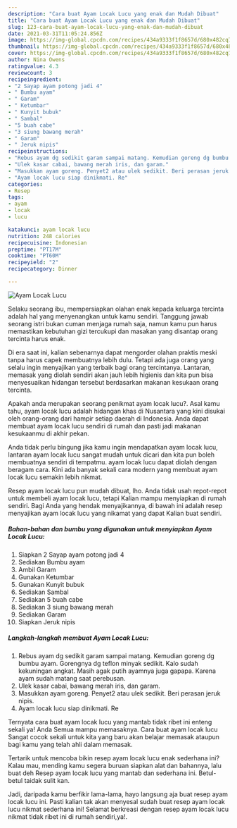```yaml
---
description: "Cara buat Ayam Locak Lucu yang enak dan Mudah Dibuat"
title: "Cara buat Ayam Locak Lucu yang enak dan Mudah Dibuat"
slug: 123-cara-buat-ayam-locak-lucu-yang-enak-dan-mudah-dibuat
date: 2021-03-31T11:05:24.856Z
image: https://img-global.cpcdn.com/recipes/434a9333f1f8657d/680x482cq70/ayam-locak-lucu-foto-resep-utama.jpg
thumbnail: https://img-global.cpcdn.com/recipes/434a9333f1f8657d/680x482cq70/ayam-locak-lucu-foto-resep-utama.jpg
cover: https://img-global.cpcdn.com/recipes/434a9333f1f8657d/680x482cq70/ayam-locak-lucu-foto-resep-utama.jpg
author: Nina Owens
ratingvalue: 4.3
reviewcount: 3
recipeingredient:
- "2 Sayap ayam potong jadi 4"
- " Bumbu ayam"
- " Garam"
- " Ketumbar"
- " Kunyit bubuk"
- " Sambal"
- "5 buah cabe"
- "3 siung bawang merah"
- " Garam"
- " Jeruk nipis"
recipeinstructions:
- "Rebus ayam dg sedikit garam sampai matang. Kemudian goreng dg bumbu ayam. Gorengnya dg teflon minyak sedikit. Kalo sudah kekuningan angkat. Masih agak putih ayamnya juga gapapa. Karena ayam sudah matang saat perebusan."
- "Ulek kasar cabai, bawang merah iris, dan garam."
- "Masukkan ayam goreng. Penyet2 atau ulek sedikit. Beri perasan jeruk nipis."
- "Ayam locak lucu siap dinikmati. Re"
categories:
- Resep
tags:
- ayam
- locak
- lucu

katakunci: ayam locak lucu 
nutrition: 248 calories
recipecuisine: Indonesian
preptime: "PT17M"
cooktime: "PT60M"
recipeyield: "2"
recipecategory: Dinner

---
```



![Ayam Locak Lucu](https://img-global.cpcdn.com/recipes/434a9333f1f8657d/680x482cq70/ayam-locak-lucu-foto-resep-utama.jpg)

Selaku seorang ibu, mempersiapkan olahan enak kepada keluarga tercinta adalah hal yang menyenangkan untuk kamu sendiri. Tanggung jawab seorang istri bukan cuman menjaga rumah saja, namun kamu pun harus memastikan kebutuhan gizi tercukupi dan masakan yang disantap orang tercinta harus enak.

Di era  saat ini, kalian sebenarnya dapat mengorder olahan praktis meski tanpa harus capek membuatnya lebih dulu. Tetapi ada juga orang yang selalu ingin menyajikan yang terbaik bagi orang tercintanya. Lantaran, memasak yang diolah sendiri akan jauh lebih higienis dan kita pun bisa menyesuaikan hidangan tersebut berdasarkan makanan kesukaan orang tercinta. 



Apakah anda merupakan seorang penikmat ayam locak lucu?. Asal kamu tahu, ayam locak lucu adalah hidangan khas di Nusantara yang kini disukai oleh orang-orang dari hampir setiap daerah di Indonesia. Anda dapat membuat ayam locak lucu sendiri di rumah dan pasti jadi makanan kesukaanmu di akhir pekan.

Anda tidak perlu bingung jika kamu ingin mendapatkan ayam locak lucu, lantaran ayam locak lucu sangat mudah untuk dicari dan kita pun boleh membuatnya sendiri di tempatmu. ayam locak lucu dapat diolah dengan beragam cara. Kini ada banyak sekali cara modern yang membuat ayam locak lucu semakin lebih nikmat.

Resep ayam locak lucu pun mudah dibuat, lho. Anda tidak usah repot-repot untuk membeli ayam locak lucu, tetapi Kalian mampu menyiapkan di rumah sendiri. Bagi Anda yang hendak menyajikannya, di bawah ini adalah resep menyajikan ayam locak lucu yang nikamat yang dapat Kalian buat sendiri.

<!--inarticleads1-->

##### Bahan-bahan dan bumbu yang digunakan untuk menyiapkan Ayam Locak Lucu:

1. Siapkan 2 Sayap ayam potong jadi 4
1. Sediakan  Bumbu ayam
1. Ambil  Garam
1. Gunakan  Ketumbar
1. Gunakan  Kunyit bubuk
1. Sediakan  Sambal
1. Sediakan 5 buah cabe
1. Sediakan 3 siung bawang merah
1. Sediakan  Garam
1. Siapkan  Jeruk nipis




<!--inarticleads2-->

##### Langkah-langkah membuat Ayam Locak Lucu:

1. Rebus ayam dg sedikit garam sampai matang. Kemudian goreng dg bumbu ayam. Gorengnya dg teflon minyak sedikit. Kalo sudah kekuningan angkat. Masih agak putih ayamnya juga gapapa. Karena ayam sudah matang saat perebusan.
1. Ulek kasar cabai, bawang merah iris, dan garam.
1. Masukkan ayam goreng. Penyet2 atau ulek sedikit. Beri perasan jeruk nipis.
1. Ayam locak lucu siap dinikmati. Re




Ternyata cara buat ayam locak lucu yang mantab tidak ribet ini enteng sekali ya! Anda Semua mampu memasaknya. Cara buat ayam locak lucu Sangat cocok sekali untuk kita yang baru akan belajar memasak ataupun bagi kamu yang telah ahli dalam memasak.

Tertarik untuk mencoba bikin resep ayam locak lucu enak sederhana ini? Kalau mau, mending kamu segera buruan siapkan alat dan bahannya, lalu buat deh Resep ayam locak lucu yang mantab dan sederhana ini. Betul-betul taidak sulit kan. 

Jadi, daripada kamu berfikir lama-lama, hayo langsung aja buat resep ayam locak lucu ini. Pasti kalian tak akan menyesal sudah buat resep ayam locak lucu nikmat sederhana ini! Selamat berkreasi dengan resep ayam locak lucu nikmat tidak ribet ini di rumah sendiri,ya!.

